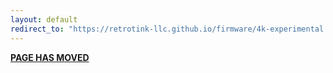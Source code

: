```yaml
---
layout: default
redirect_to: "https://retrotink-llc.github.io/firmware/4k-experimental.html"
---
```


<link rel="canonical" href="https://retrotink-llc.github.io/firmware/4k-experimental.html">

**[PAGE HAS MOVED](https://retrotink-llc.github.io/firmware/4k-experimental.html)**